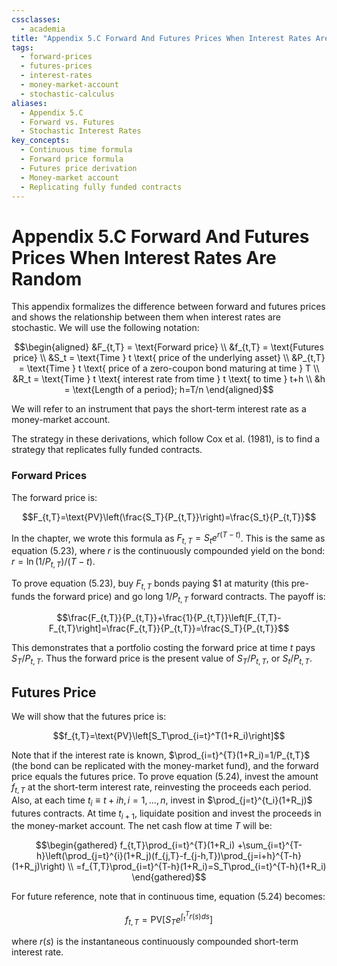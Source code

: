 ```yaml
---
cssclasses:
  - academia
title: "Appendix 5.C Forward And Futures Prices When Interest Rates Are Random"
tags:
  - forward-prices
  - futures-prices
  - interest-rates
  - money-market-account
  - stochastic-calculus
aliases:
  - Appendix 5.C
  - Forward vs. Futures
  - Stochastic Interest Rates
key_concepts:
  - Continuous time formula
  - Forward price formula
  - Futures price derivation
  - Money-market account
  - Replicating fully funded contracts
---
```


# Appendix 5.C Forward And Futures Prices When Interest Rates Are Random

This appendix formalizes the difference between forward and futures prices and shows the relationship between them when interest rates are stochastic. We will use the following notation:

$$\begin{aligned}
&F_{t,T} = \text{Forward price} \\
&f_{t,T} = \text{Futures price} \\
&S_t = \text{Time } t \text{ price of the underlying asset} \\
&P_{t,T} = \text{Time } t \text{ price of a zero-coupon bond maturing at time } T \\
&R_t = \text{Time } t \text{ interest rate from time } t \text{ to time } t+h \\
&h = \text{Length of a period}; h=T/n 
\end{aligned}$$

We will refer to an instrument that pays the short-term interest rate as a money-market account.

The strategy in these derivations, which follow Cox et al. (1981), is to find a strategy that replicates fully funded contracts.

### Forward Prices

The forward price is:

$$F_{t,T}=\text{PV}\left(\frac{S_T}{P_{t,T}}\right)=\frac{S_t}{P_{t,T}}$$

In the chapter, we wrote this formula as $F_{t,T}=S_t e^{r(T-t)}$. This is the same as equation (5.23), where $r$ is the continuously compounded yield on the bond: $r=\ln(1/P_{t,T})/(T-t)$.

To prove equation (5.23), buy $F_{t,T}$ bonds paying $\$1$ at maturity (this pre-funds the forward price) and go long $1/P_{t,T}$ forward contracts. The payoff is:

$$\frac{F_{t,T}}{P_{t,T}}+\frac{1}{P_{t,T}}\left[F_{T,T}-F_{t,T}\right]=\frac{F_{t,T}}{P_{t,T}}=\frac{S_T}{P_{t,T}}$$

This demonstrates that a portfolio costing the forward price at time $t$ pays $S_T/P_{t,T}$. Thus the forward price is the present value of $S_T/P_{t,T}$, or $S_t/P_{t,T}$.

## Futures Price

We will show that the futures price is:

$$f_{t,T}=\text{PV}\left[S_T\prod_{i=t}^T(1+R_i)\right]$$

Note that if the interest rate is known, $\prod_{i=t}^{T}(1+R_i)=1/P_{t,T}$ (the bond can be replicated with the money-market fund), and the forward price equals the futures price. To prove equation (5.24), invest the amount $f_{t,T}$ at the short-term interest rate, reinvesting the proceeds each period. Also, at each time $t_i \equiv t+ih, i=1, \ldots, n$, invest in $\prod_{j=t}^{t_i}(1+R_j)$ futures contracts. At time $t_{i+1}$, liquidate position and invest the proceeds in the money-market account. The net cash flow at time $T$ will be:

$$\begin{gathered}
f_{t,T}\prod_{i=t}^{T}(1+R_i) +\sum_{i=t}^{T-h}\left(\prod_{j=t}^{i}(1+R_j)(f_{j,T}-f_{j-h,T})\prod_{j=i+h}^{T-h}(1+R_j)\right) \\
=f_{T,T}\prod_{i=t}^{T-h}(1+R_i)=S_T\prod_{i=t}^{T-h}(1+R_i) 
\end{gathered}$$

For future reference, note that in continuous time, equation (5.24) becomes:

$$f_{t,T}=\text{PV}\left[S_T e^{\int_t^T r(s)ds}\right]$$

where $r(s)$ is the instantaneous continuously compounded short-term interest rate.
